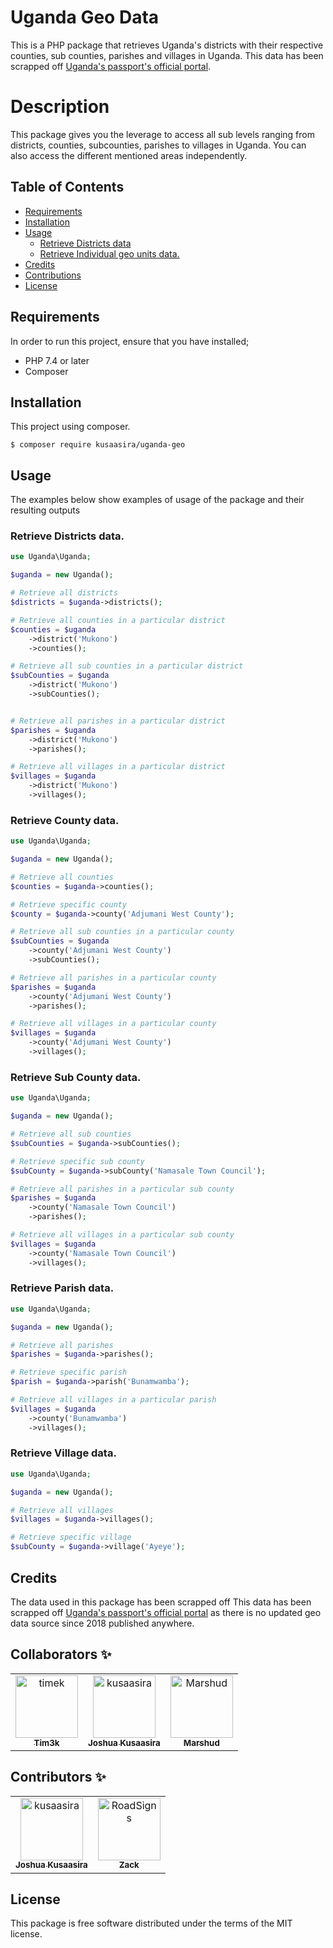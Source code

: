 # Uganda Geo Data

This is a PHP package that retrieves Uganda's districts with their respective counties, sub counties, parishes and villages in Uganda. This data has been scrapped off [Uganda's passport's official portal](https://passports.go.ug).

# Description

This package gives you the leverage to access all sub levels ranging from districts, counties, subcounties, parishes to villages in Uganda. You can also access the different mentioned areas independently.

## Table of Contents

- [Requirements](#requirements)
- [Installation](#installation)
- [Usage](#usage)
  - [Retrieve Districts data](#retrieve-districts-data)
  - [Retrieve Individual geo units data.](#retrieve-individual-geo-units-data)
- [Credits](#credits)
- [Contributions](#contributions)
- [License](#license)

## Requirements

In order to run this project, ensure that you have installed;

- PHP 7.4 or later
- Composer

## Installation

This project using composer.

```
$ composer require kusaasira/uganda-geo
```

## Usage

The examples below show examples of usage of the package and their resulting outputs

### Retrieve Districts data.

```php
use Uganda\Uganda;

$uganda = new Uganda();

# Retrieve all districts
$districts = $uganda->districts();

# Retrieve all counties in a particular district
$counties = $uganda
    ->district('Mukono')
    ->counties();

# Retrieve all sub counties in a particular district
$subCounties = $uganda
    ->district('Mukono')
    ->subCounties();


# Retrieve all parishes in a particular district
$parishes = $uganda
    ->district('Mukono')
    ->parishes();

# Retrieve all villages in a particular district
$villages = $uganda
    ->district('Mukono')
    ->villages();
```

### Retrieve County data.

```php
use Uganda\Uganda;

$uganda = new Uganda();

# Retrieve all counties
$counties = $uganda->counties();

# Retrieve specific county
$county = $uganda->county('Adjumani West County');

# Retrieve all sub counties in a particular county
$subCounties = $uganda
    ->county('Adjumani West County')
    ->subCounties();

# Retrieve all parishes in a particular county
$parishes = $uganda
    ->county('Adjumani West County')
    ->parishes();

# Retrieve all villages in a particular county
$villages = $uganda
    ->county('Adjumani West County')
    ->villages();
```

### Retrieve Sub County data.

```php
use Uganda\Uganda;

$uganda = new Uganda();

# Retrieve all sub counties
$subCounties = $uganda->subCounties();

# Retrieve specific sub county
$subCounty = $uganda->subCounty('Namasale Town Council');

# Retrieve all parishes in a particular sub county
$parishes = $uganda
    ->county('Namasale Town Council')
    ->parishes();

# Retrieve all villages in a particular sub county
$villages = $uganda
    ->county('Namasale Town Council')
    ->villages();
```

### Retrieve Parish data.

```php
use Uganda\Uganda;

$uganda = new Uganda();

# Retrieve all parishes
$parishes = $uganda->parishes();

# Retrieve specific parish
$parish = $uganda->parish('Bunamwamba');

# Retrieve all villages in a particular parish
$villages = $uganda
    ->county('Bunamwamba')
    ->villages();
```

### Retrieve Village data.

```php
use Uganda\Uganda;

$uganda = new Uganda();

# Retrieve all villages
$villages = $uganda->villages();

# Retrieve specific village
$subCounty = $uganda->village('Ayeye');
```

## Credits

The data used in this package has been scrapped off This data has been scrapped off [Uganda's passport's official portal](https://passports.go.ug) as there is no updated geo data source since 2018 published anywhere.

## Collaborators ✨

<!-- readme: collaborators -start -->
<table>
<tr>
    <td align="center">
        <a href="https://github.com/timek">
            <img src="https://avatars.githubusercontent.com/u/2828143?v=4" width="100;" alt="timek"/>
            <br />
            <sub><b>Tim3k</b></sub>
        </a>
    </td>
    <td align="center">
        <a href="https://github.com/kusaasira">
            <img src="https://avatars.githubusercontent.com/u/10392992?v=4" width="100;" alt="kusaasira"/>
            <br />
            <sub><b>Joshua Kusaasira</b></sub>
        </a>
    </td>
    <td align="center">
        <a href="https://github.com/Marshud">
            <img src="https://avatars.githubusercontent.com/u/63245157?v=4" width="100;" alt="Marshud"/>
            <br />
            <sub><b>Marshud</b></sub>
        </a>
    </td></tr>
</table>
<!-- readme: collaborators -end -->

## Contributors ✨

<!-- readme: contributors -start -->
<table>
<tr>
    <td align="center">
        <a href="https://github.com/kusaasira">
            <img src="https://avatars.githubusercontent.com/u/10392992?v=4" width="100;" alt="kusaasira"/>
            <br />
            <sub><b>Joshua Kusaasira</b></sub>
        </a>
    </td>
    <td align="center">
        <a href="https://github.com/RoadSigns">
            <img src="https://avatars.githubusercontent.com/u/5822139?v=4" width="100;" alt="RoadSigns"/>
            <br />
            <sub><b>Zack</b></sub>
        </a>
    </td></tr>
</table>
<!-- readme: contributors -end -->

## License

This package is free software distributed under the terms of the MIT license.

